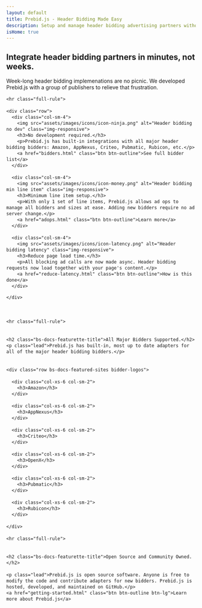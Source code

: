 ```yaml
---
layout: default
title: Prebid.js - Header Bidding Made Easy
description: Setup and manage header bidding advertising partners without writing code or confusing line items. Prebid.js is open source and free.
isHome: true
---
```


<div class="bs-docs-featurette pb-home pb-docs">
  <div class="container">
    <h2 class="bs-docs-featurette-title">Integrate header bidding partners in minutes, not weeks.</h2>
    <p class="lead">Week-long header bidding implemenations are no picnic. We developed Prebid.js with a group of publishers to relieve that frustration.</p>

    <hr class="full-rule">

    <div class="row">
      <div class="col-sm-4">
        <img src="assets/images/icons/icon-ninja.png" alt="Header bidding no dev" class="img-responsive">
        <h3>No development required.</h3>
        <p>Prebid.js has built-in integrations with all major header bidding bidders: Amazon, AppNexus, Criteo, Pubmatic, Rubicon, etc.</p>
        <a href="bidders.html" class="btn btn-outline">See full bidder list</a>
      </div>

      <div class="col-sm-4">
        <img src="assets/images/icons/icon-money.png" alt="Header bidding min line item" class="img-responsive">
        <h3>Minimum line item setup.</h3>
        <p>With only 1 set of line items, Prebid.js allows ad ops to manage all bidders and sizes at ease. Adding new bidders require no ad server change.</p>
        <a href="adops.html" class="btn btn-outline">Learn more</a>
      </div>

      <div class="col-sm-4">
        <img src="assets/images/icons/icon-latency.png" alt="Header bidding latency" class="img-responsive">
        <h3>Reduce page load time.</h3>
        <p>All blocking ad calls are now made async. Header bidding requests now load together with your page's content.</p>
        <a href="reduce-latency.html" class="btn btn-outline">How is this done</a>
      </div>
<!--
      <div class="col-sm-4">
        <img src="assets/images/balance-orange.png" alt="Components" class="img-responsive">
        <h3>Maximize revenue.</h3>
        <p> Prebid.js helps you run a fair auction for all bidders. It rotates bidders and gives them the same amount of time.</p>
        <a href="" class="btn btn-outline btn-sm">Explore more</a>
      </div>
-->

    </div>



    <hr class="full-rule">


    <h2 class="bs-docs-featurette-title">All Major Bidders Supported.</h2>
    <p class="lead">Prebid.js has built-in, most up to date adapters for all of the major header bidding bidders.</p>


    <div class="row bs-docs-featured-sites bidder-logos">
    
      <div class="col-xs-6 col-sm-2">
        <h3>Amazon</h3>
      </div>
    
      <div class="col-xs-6 col-sm-2">
        <h3>AppNexus</h3>
      </div>
    
      <div class="col-xs-6 col-sm-2">
        <h3>Criteo</h3>
      </div>
    
      <div class="col-xs-6 col-sm-2">
        <h3>OpenX</h3>
      </div>

      <div class="col-xs-6 col-sm-2">
        <h3>Pubmatic</h3>
      </div>

      <div class="col-xs-6 col-sm-2">
        <h3>Rubicon</h3>
      </div>
    
    </div>

    <hr class="full-rule">


    <h2 class="bs-docs-featurette-title">Open Source and Community Owned.</h2>
    
    <p class="lead">Prebid.js is open source software. Anyone is free to modify the code and contribute adapters for new bidders. Prebid.js is hosted, developed, and maintained on GitHub.</p>
    <a href="getting-started.html" class="btn btn-outline btn-lg">Learn more about Prebid.js</a>

  </div>
</div>